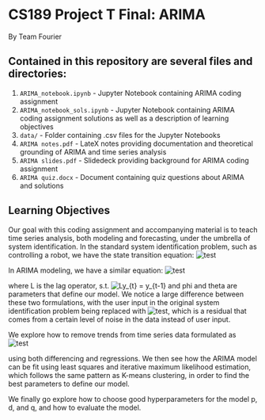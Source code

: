 
# CS189 Project T Final: ARIMA
By Team Fourier

## Contained in this repository are several files and directories:
1. ``ARIMA_notebook.ipynb`` - Jupyter Notebook containing ARIMA coding assignment
2. ``ARIMA_notebook_sols.ipynb`` - Jupyter Notebook containing ARIMA coding assignment solutions     as well as a description of learning objectives
3.  ``data/`` - Folder containing .csv files for the Jupyter Notebooks
4. ``ARIMA notes.pdf`` - LateX notes providing documentation and theoretical grounding of ARIMA and time series analysis
5. ``ARIMA slides.pdf`` - Slidedeck providing background for ARIMA coding assignment
6. ``ARIMA quiz.docx`` - Document containing quiz questions about ARIMA and solutions

## Learning Objectives
Our goal with this coding assignment and accompanying material is to teach time series analysis, both modeling and forecasting, under the umbrella of system identification. In the standard system identification problem, such as controlling a robot, we have the state transition equation:
<img src="https://latex.codecogs.com/svg.latex?\Large&space;X_{t+1}%20=%20AX_{t}%20+%20B\mu_{t}" title="test" />

In ARIMA modeling, we have a similar equation:
<img src="https://latex.codecogs.com/svg.latex?\Large&space;ARIMA(p,%20d,%20q)%20=%20(1%20-%20\phi_{1}L%20-%20\phi_{2}L^{2}%20-%20\phi_{3}L^{3}...%20-%20\phi_{p}L^{p})%20(1%20-%20L)^{d}%20y_{t}%20=%20c%20+%20(1%20+%20\theta_{1}%20L%20+%20\theta_{2}%20L^{2}...%20+%20\theta_{q}%20L^{q})%20\epsilon_{t}" title="test" />

where L is the lag operator, s.t. <img src="https://latex.codecogs.com/svg.latex?\Large&space;Ly_{t}%20=%20y_{t-1}" title="Ly_{t} = y_{t-1}" /> and phi and theta are parameters that define our model. We notice a large difference between these two formulations, with the user input in the original system identification problem being replaced with <img src="https://latex.codecogs.com/svg.latex?\Large&space;\epsilon_{t}" title="test" />, which is a residual that comes from a certain level of noise in the data instead of user input.

We explore how to remove trends from time series data formulated as
<img src="https://latex.codecogs.com/svg.latex?\Large&space;X_{t}%20=%20m_{t}%20+%20\epsilon_{t}" title="test" />

using both differencing and regressions. We then see how the ARIMA model can be fit using least squares and iterative maximum likelihood estimation, which follows the same pattern as K-means clustering, in order to find the best parameters to define our model.

We finally go explore how to choose good hyperparameters for the model p, d, and q, and how to evaluate the model.
